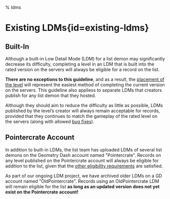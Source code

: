% ldms

<div class='panel fade js-scroll-anim' data-anim='fade'>

# Existing LDMs{id=existing-ldms}

## Built-In

Although a built-in Low Detail Mode (LDM) for a list demon may significantly decrease its difficulty, completing a level in an LDM that is built into the rated version on the servers will always be eligible for a record on the list. 

**There are no exceptions to this guideline**, and as a result, the [placement of the level](/guidelines/listopinions/#ldms) will represent the easiest method of completing the current version on the servers. This guideline also appliess to separate LDMs that creators publish for any list demon that they hosted. 

Although they should aim to reduce the difficulty as little as possible, LDMs published by the level’s creator will always remain acceptable for records, provided that they continues to match the gameplay of the rated level on the servers (along with allowed [bug fixes](/guidelines/eligibility/#bugfixes)).

## Pointercrate Account

In addition to built-in LDMs, the list team has uploaded LDMs of several list demons on the Geometry Dash account named "Pointercrate". Records on any level published on the Pointercrate account will always be eligible for addition to the list, given that the [other eligibility requirements](/guidelines/eligibility) are satisfied. 
  
As part of our ongoing LDM project, we have archived older LDMs on a GD account named "OldPointercrate". Records using an OldPointercrate LDM will remain eligible for the list **as long as an updated version does not yet exist on the Pointercrate account!**

</div>
